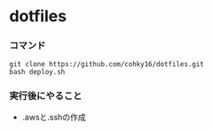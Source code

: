 # dotfiles

### コマンド

```
git clone https://github.com/cohky16/dotfiles.git
bash deploy.sh
```

### 実行後にやること

- .awsと.sshの作成
